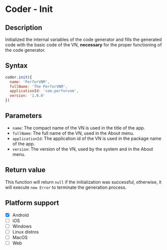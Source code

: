 # Coder - Init

## Description

Initialized the internal variables of the code generator and fills the generated code with the basic code of the VN, **necessary** for the proper functioning of the code generator.

## Syntax

```js
coder.init({
  name: 'PerforVNM',
  fullName: 'The PerforVNM',
  applicationId: 'com.perforvnm',
  version: '1.0.0'
})
```

## Parameters

- `name`: The compact name of the VN is used in the title of the app.
- `fullName`: The full name of the VN, used in the About menu.
- `applicationId`: The application id of the VN is used in the package name of the app.
- `version`: The version of the VN, used by the system and in the About menu.

## Return value

This function will return `null` if the initialization was successful, otherwise, it will execute `new Error` to terminate the generation process.

## Platform support

- [x] Android
- [ ] iOS
- [ ] Windows
- [ ] Linux distros
- [ ] MacOS
- [ ] Web
